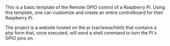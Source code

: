 This is a basic template of the Remote GPIO control
of a Raspberry Pi. Using this template, one can customize
and create an entire controlboard for their Raspberry Pi.
 
The project is a website hosted on the pi (var/www/html) that 
contains a php form that, once executed, will send a shell command 
to turn the Pi's GPIO pins on.
